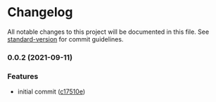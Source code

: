 # Changelog

All notable changes to this project will be documented in this file. See [standard-version](https://github.com/conventional-changelog/standard-version) for commit guidelines.

### 0.0.2 (2021-09-11)


### Features

* initial commit ([c17510e](https://github.com/ixuz/iotakingdoms/commit/c17510efe6c92ee69d3e374b60d0dfe733807f23))
